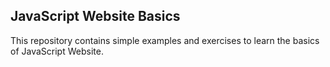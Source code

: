 ## JavaScript Website Basics

This repository contains simple examples and exercises to learn the basics of JavaScript Website.
